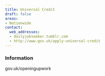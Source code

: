 ```yaml
---
title: Universal Credit
draft: false
areas:
- Nationwide
contact:
  web_addresses:
  - dailyjobseeker.tumblr.com
  - http://www.gov.uk/apply-universal-credit
---
```


### Information
gov.uk/openingupwork

